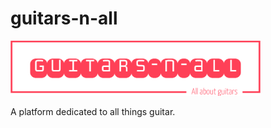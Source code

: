# guitars-n-all

<div>
  <img width="400px" src="./assets/logo-transparent.png" alt="Guitars-n-all Logo" />
</div>

A platform dedicated to all things guitar.
